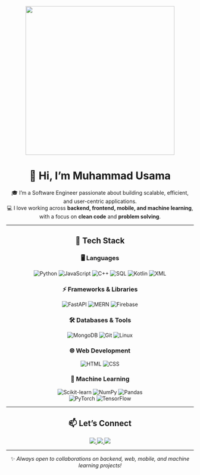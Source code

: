 <!-- Banner GIF -->
<div align="center">
  <img src="https://trynetsolutions.com/TS/b1.3.gif" width="400"/>
</div>

<div align="center">

# 👋 Hi, I’m Muhammad Usama  

🎓 I’m a Software Engineer passionate about building scalable, efficient, and user-centric applications.  
💻 I love working across **backend, frontend, mobile, and machine learning**, with a focus on **clean code** and **problem solving**.  

---

## 🚀 Tech Stack  

### 🖥️ Languages  
![Python](https://img.shields.io/badge/Python-3776AB?style=for-the-badge&logo=python&logoColor=white) ![JavaScript](https://img.shields.io/badge/JavaScript-F7DF1E?style=for-the-badge&logo=javascript&logoColor=black) ![C++](https://img.shields.io/badge/C++-00599C?style=for-the-badge&logo=cplusplus&logoColor=white) ![SQL](https://img.shields.io/badge/SQL-003B57?style=for-the-badge&logo=postgresql&logoColor=white) 
![Kotlin](https://img.shields.io/badge/Kotlin-0095D5?style=for-the-badge&logo=kotlin&logoColor=white) ![XML](https://img.shields.io/badge/XML-FF6600?style=for-the-badge&logo=xml&logoColor=white)  

### ⚡ Frameworks & Libraries  
![FastAPI](https://img.shields.io/badge/FastAPI-009688?style=for-the-badge&logo=fastapi&logoColor=white) ![MERN](https://img.shields.io/badge/MERN-3C873A?style=for-the-badge&logo=mongodb&logoColor=white) ![Firebase](https://img.shields.io/badge/Firebase-FFCA28?style=for-the-badge&logo=firebase&logoColor=black)  

### 🛠️ Databases & Tools  
![MongoDB](https://img.shields.io/badge/MongoDB-4EA94B?style=for-the-badge&logo=mongodb&logoColor=white) ![Git](https://img.shields.io/badge/Git-F05033?style=for-the-badge&logo=git&logoColor=white) ![Linux](https://img.shields.io/badge/Linux-FCC624?style=for-the-badge&logo=linux&logoColor=black)  

### 🌐 Web Development  
![HTML](https://img.shields.io/badge/HTML5-E34F26?style=for-the-badge&logo=html5&logoColor=white) ![CSS](https://img.shields.io/badge/CSS3-1572B6?style=for-the-badge&logo=css3&logoColor=white)  

### 🤖 Machine Learning  
![Scikit-learn](https://img.shields.io/badge/Scikit--learn-F7931E?style=for-the-badge&logo=scikitlearn&logoColor=white)  ![NumPy](https://img.shields.io/badge/NumPy-013243?style=for-the-badge&logo=numpy&logoColor=white)  ![Pandas](https://img.shields.io/badge/Pandas-150458?style=for-the-badge&logo=pandas&logoColor=white)  
![PyTorch](https://img.shields.io/badge/PyTorch-EE4C2C?style=for-the-badge&logo=pytorch&logoColor=white)  ![TensorFlow](https://img.shields.io/badge/TensorFlow-FF6F00?style=for-the-badge&logo=tensorflow&logoColor=white)  

---

## 📫 Let’s Connect  

<a href="https://www.linkedin.com/in/usama6247/" target="_blank">
  <img src="https://img.shields.io/badge/LinkedIn-0A66C2?style=for-the-badge&logo=linkedin&logoColor=white"/>
</a>
<a href="mailto:usama12116@gmail.com">
  <img src="https://img.shields.io/badge/Email-D14836?style=for-the-badge&logo=gmail&logoColor=white"/>
</a>
<a href="https://usamawaseem.lovable.app/" target="_blank">
  <img src="https://img.shields.io/badge/Portfolio-000000?style=for-the-badge&logo=vercel&logoColor=white"/>
</a>

---

✨ *Always open to collaborations on backend, web, mobile, and machine learning projects!*  

</div>
